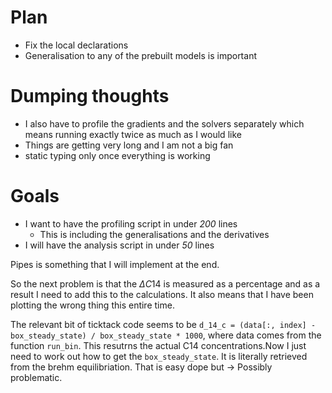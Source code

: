 # Plan
 - Fix the local declarations 
 - Generalisation to any of the prebuilt models is important

# Dumping thoughts
 - I also have to profile the gradients and the solvers separately
  which means running exactly twice as much as I would like 
 - Things are getting very long and I am not a big fan
 - static typing only once everything is working 

# Goals
 - I want to have the profiling script in under _200_ lines 
      - This is including the generalisations and the derivatives 
 - I will have the analysis script in under _50_ lines

Pipes is something that I will implement at the end.

So the next problem is that the $\Delta C14$ is measured as a percentage and as a result I need to add this to the calculations. It also means that I have been plotting the wrong thing this entire time. 

The relevant bit of ticktack code seems to be `d_14_c = (data[:, index] - box_steady_state) / box_steady_state * 1000`, where data comes from the function `run_bin`. This resutrns the actual C14 concentrations.Now I just need to work out how to get the `box_steady_state`. It is literally retrieved from the brehm equilibriation. That is easy dope but -> Possibly problematic.